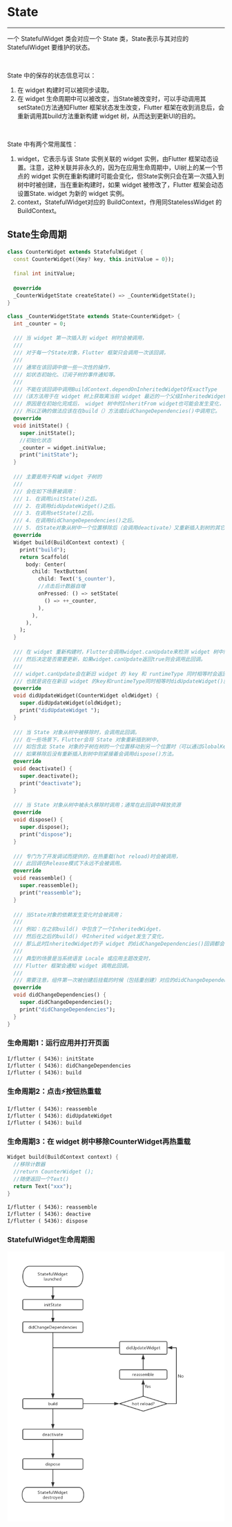 
# State
***
一个 StatefulWidget 类会对应一个 State 类，State表示与其对应的 StatefulWidget 要维护的状态。

<br>

State 中的保存的状态信息可以：
1. 在 widget 构建时可以被同步读取。
2. 在 widget 生命周期中可以被改变，当State被改变时，可以手动调用其setState()方法通知Flutter 框架状态发生改变，Flutter 框架在收到消息后，会重新调用其build方法重新构建 widget 树，从而达到更新UI的目的。

<br>

State 中有两个常用属性：
1. widget，它表示与该 State 实例关联的 widget 实例，由Flutter 框架动态设置。注意，这种关联并非永久的，因为在应用生命周期中，UI树上的某一个节点的 widget 实例在重新构建时可能会变化，但State实例只会在第一次插入到树中时被创建，当在重新构建时，如果 widget 被修改了，Flutter 框架会动态设置State. widget 为新的 widget 实例。
2. context，StatefulWidget对应的 BuildContext，作用同StatelessWidget 的BuildContext。

## State生命周期
``` dart
class CounterWidget extends StatefulWidget {
  const CounterWidget({Key? key, this.initValue = 0});

  final int initValue;

  @override
  _CounterWidgetState createState() => _CounterWidgetState();
}
```
``` dart
class _CounterWidgetState extends State<CounterWidget> {
  int _counter = 0;
  
  /// 当 widget 第一次插入到 widget 树时会被调用，
  /// 
  /// 对于每一个State对象，Flutter 框架只会调用一次该回调，
  /// 
  /// 通常在该回调中做一些一次性的操作，
  /// 如状态初始化、订阅子树的事件通知等。
  /// 
  /// 不能在该回调中调用BuildContext.dependOnInheritedWidgetOfExactType
  ///（该方法用于在 widget 树上获取离当前 widget 最近的一个父级InheritedWidget），
  /// 原因是在初始化完成后， widget 树中的InheritFrom widget也可能会发生变化，
  /// 所以正确的做法应该在在build（）方法或didChangeDependencies()中调用它。
  @override
  void initState() {
    super.initState();
    //初始化状态
    _counter = widget.initValue;
    print("initState");
  }
  
  /// 主要是用于构建 widget 子树的
  ///
  /// 会在如下场景被调用：
  /// 1. 在调用initState()之后。
  /// 2. 在调用didUpdateWidget()之后。
  /// 3. 在调用setState()之后。
  /// 4. 在调用didChangeDependencies()之后。
  /// 5. 在State对象从树中一个位置移除后（会调用deactivate）又重新插入到树的其它位置之后。
  @override
  Widget build(BuildContext context) {
    print("build");
    return Scaffold(
      body: Center(
        child: TextButton(
          child: Text('$_counter'),
          //点击后计数器自增
          onPressed: () => setState(
            () => ++_counter,
          ),
        ),
      ),
    );
  }
  
  /// 在 widget 重新构建时，Flutter会调用widget.canUpdate来检测 widget 树中同一位置的新旧节点，
  /// 然后决定是否需要更新，如果widget.canUpdate返回true则会调用此回调。
  /// 
  /// widget.canUpdate会在新旧 widget 的 key 和 runtimeType 同时相等时会返回true，
  /// 也就是说在在新旧 widget 的key和runtimeType同时相等时didUpdateWidget()就会被调用。
  @override
  void didUpdateWidget(CounterWidget oldWidget) {
    super.didUpdateWidget(oldWidget);
    print("didUpdateWidget ");
  }
  
  /// 当 State 对象从树中被移除时，会调用此回调。
  /// 在一些场景下，Flutter会将 State 对象重新插到树中，
  /// 如包含此 State 对象的子树在树的一个位置移动到另一个位置时（可以通过GlobalKey 来实现）。
  /// 如果移除后没有重新插入到树中则紧接着会调用dispose()方法。
  @override
  void deactivate() {
    super.deactivate();
    print("deactivate");
  }
  
  /// 当 State 对象从树中被永久移除时调用；通常在此回调中释放资源
  @override
  void dispose() {
    super.dispose();
    print("dispose");
  }
  
  /// 专门为了开发调试而提供的，在热重载(hot reload)时会被调用，
  /// 此回调在Release模式下永远不会被调用。
  @override
  void reassemble() {
    super.reassemble();
    print("reassemble");
  }
  
  /// 当State对象的依赖发生变化时会被调用；
  ///
  /// 例如：在之前build() 中包含了一个InheritedWidget，
  /// 然后在之后的build() 中Inherited widget发生了变化，
  /// 那么此时InheritedWidget的子 widget 的didChangeDependencies()回调都会被调用。
  /// 
  /// 典型的场景是当系统语言 Locale 或应用主题改变时，
  /// Flutter 框架会通知 widget 调用此回调。
  ///
  /// 需要注意，组件第一次被创建后挂载的时候（包括重创建）对应的didChangeDependencies也会被调用。
  @override
  void didChangeDependencies() {
    super.didChangeDependencies();
    print("didChangeDependencies");
  }
}
```

### 生命周期1：运行应用并打开页面
```
I/flutter ( 5436): initState
I/flutter ( 5436): didChangeDependencies
I/flutter ( 5436): build
```

### 生命周期2：点击⚡按钮热重载
``` 
I/flutter ( 5436): reassemble
I/flutter ( 5436): didUpdateWidget 
I/flutter ( 5436): build
```

### 生命周期3：在 widget 树中移除CounterWidget再热重载
``` dart
Widget build(BuildContext context) {
  //移除计数器 
  //return CounterWidget ();
  //随便返回一个Text()
  return Text("xxx");
}
```
``` 
I/flutter ( 5436): reassemble
I/flutter ( 5436): deactive
I/flutter ( 5436): dispose
```
### StatefulWidget生命周期图
![](../img/d3accd66.png)